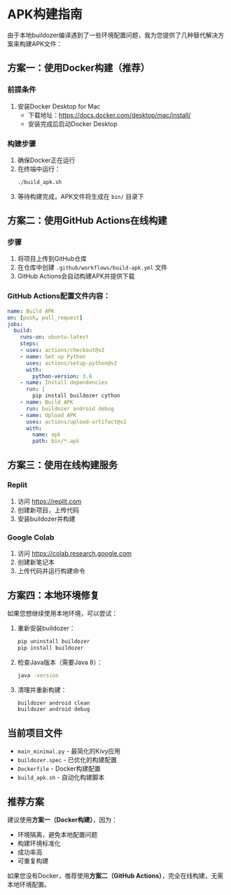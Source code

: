 # APK构建指南

由于本地buildozer编译遇到了一些环境配置问题，我为您提供了几种替代解决方案来构建APK文件：

## 方案一：使用Docker构建（推荐）

### 前提条件
1. 安装Docker Desktop for Mac
   - 下载地址：https://docs.docker.com/desktop/mac/install/
   - 安装完成后启动Docker Desktop

### 构建步骤
1. 确保Docker正在运行
2. 在终端中运行：
   ```bash
   ./build_apk.sh
   ```
3. 等待构建完成，APK文件将生成在 `bin/` 目录下

## 方案二：使用GitHub Actions在线构建

### 步骤
1. 将项目上传到GitHub仓库
2. 在仓库中创建 `.github/workflows/build-apk.yml` 文件
3. GitHub Actions会自动构建APK并提供下载

### GitHub Actions配置文件内容：
```yaml
name: Build APK
on: [push, pull_request]
jobs:
  build:
    runs-on: ubuntu-latest
    steps:
    - uses: actions/checkout@v2
    - name: Set up Python
      uses: actions/setup-python@v2
      with:
        python-version: 3.8
    - name: Install dependencies
      run: |
        pip install buildozer cython
    - name: Build APK
      run: buildozer android debug
    - name: Upload APK
      uses: actions/upload-artifact@v2
      with:
        name: apk
        path: bin/*.apk
```

## 方案三：使用在线构建服务

### Replit
1. 访问 https://replit.com
2. 创建新项目，上传代码
3. 安装buildozer并构建

### Google Colab
1. 访问 https://colab.research.google.com
2. 创建新笔记本
3. 上传代码并运行构建命令

## 方案四：本地环境修复

如果您想继续使用本地环境，可以尝试：

1. 重新安装buildozer：
   ```bash
   pip uninstall buildozer
   pip install buildozer
   ```

2. 检查Java版本（需要Java 8）：
   ```bash
   java -version
   ```

3. 清理并重新构建：
   ```bash
   buildozer android clean
   buildozer android debug
   ```

## 当前项目文件

- `main_minimal.py` - 最简化的Kivy应用
- `buildozer.spec` - 已优化的构建配置
- `Dockerfile` - Docker构建配置
- `build_apk.sh` - 自动化构建脚本

## 推荐方案

建议使用**方案一（Docker构建）**，因为：
- 环境隔离，避免本地配置问题
- 构建环境标准化
- 成功率高
- 可重复构建

如果您没有Docker，推荐使用**方案二（GitHub Actions）**，完全在线构建，无需本地环境配置。